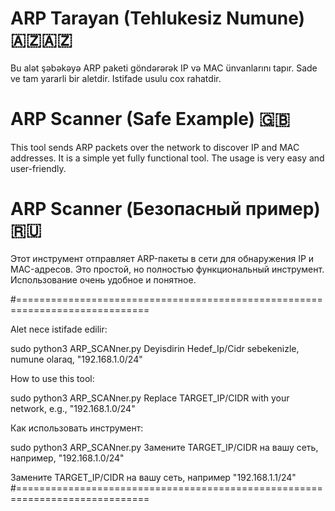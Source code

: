 # ARP Tarayan (Tehlukesiz Numune) 🇦🇿🇦🇿
Bu alət şəbəkəyə ARP paketi göndərərək IP və MAC ünvanlarını tapır.
Sade ve tam yararli bir aletdir. Istifade usulu cox rahatdir.

# ARP Scanner (Safe Example) 🇬🇧
This tool sends ARP packets over the network to discover IP and MAC addresses. 
It is a simple yet fully functional tool. 
The usage is very easy and user-friendly.

# ARP Scanner (Безопасный пример) 🇷🇺
Этот инструмент отправляет ARP-пакеты в сети для обнаружения IP и MAC-адресов. 
Это простой, но полностью функциональный инструмент. 
Использование очень удобное и понятное.

#=============================================================================

Alet nece istifade edilir:

sudo python3 ARP_SCANner.py
Deyisdirin Hedef_Ip/Cidr sebekenizle, numune olaraq, "192.168.1.0/24"

How to use this tool:

sudo python3 ARP_SCANner.py
Replace TARGET_IP/CIDR with your network, e.g., "192.168.1.0/24"

Как использовать инструмент:

sudo python3 ARP_SCANner.py
Замените TARGET_IP/CIDR на вашу сеть, например, "192.168.1.0/24"

Замените TARGET_IP/CIDR на вашу сеть, например "192.168.1.1/24"
#=============================================================================

